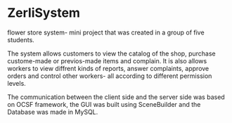 # ZerliSystem
flower store system- mini project that was created in a group of five students. 

The system allows customers to view the catalog of the shop, purchase custome-made or previos-made items and complain.
It is also allows workers to view diffrent kinds of reports, answer complaints, approve orders and control other workers-
all according to different permission levels.

The communication between the client side and the server side was based on OCSF framework, the GUI was built using SceneBuilder
and the Database was made in MySQL.
